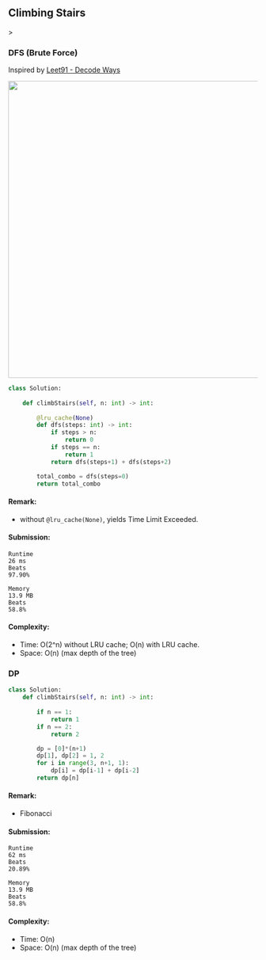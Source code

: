 ## Climbing Stairs
<link>
>

### DFS (Brute Force)
Inspired by [Leet91 - Decode Ways](https://github.com/chkao831/Algo_learning_notes/blob/main/DFS/LeetCode_91_Decode-Ways.md)
<p>
    <img src="https://leetcode.com/problems/climbing-stairs/solutions/127722/Figures/70_Climbing_Stairs_rt.jpg" width="600" />
</p>

```python
class Solution:
    
    def climbStairs(self, n: int) -> int:
        
        @lru_cache(None)
        def dfs(steps: int) -> int:
            if steps > n:
                return 0
            if steps == n:
                return 1
            return dfs(steps+1) + dfs(steps+2)

        total_combo = dfs(steps=0)
        return total_combo
```
#### Remark:
- without `@lru_cache(None)`, yields Time Limit Exceeded.

#### Submission:
```
Runtime
26 ms
Beats
97.90%

Memory
13.9 MB
Beats
58.8%
```
#### Complexity:
- Time: O(2^n) without LRU cache; O(n) with LRU cache.
- Space: O(n) (max depth of the tree)

### DP

```python
class Solution:
    def climbStairs(self, n: int) -> int:
        
        if n == 1:
            return 1
        if n == 2:
            return 2

        dp = [0]*(n+1)
        dp[1], dp[2] = 1, 2
        for i in range(3, n+1, 1):
            dp[i] = dp[i-1] + dp[i-2]
        return dp[n]
```

#### Remark:
- Fibonacci

#### Submission:
```
Runtime
62 ms
Beats
20.89%

Memory
13.9 MB
Beats
58.8%
```
#### Complexity:
- Time: O(n)
- Space: O(n) (max depth of the tree)
